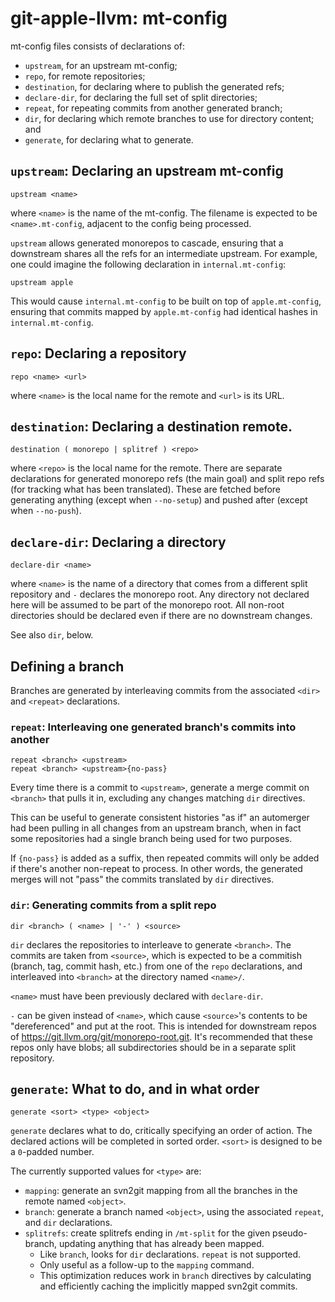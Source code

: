 # git-apple-llvm: mt-config

mt-config files consists of declarations of:

- `upstream`, for an upstream mt-config;
- `repo`, for remote repositories;
- `destination`, for declaring where to publish the generated refs;
- `declare-dir`, for declaring the full set of split directories;
- `repeat`, for repeating commits from another generated branch;
- `dir`, for declaring which remote branches to use for directory content; and
- `generate`, for declaring what to generate.

## `upstream`: Declaring an upstream mt-config

```
upstream <name>
```

where `<name>` is the name of the mt-config.  The filename is expected to be
`<name>.mt-config`, adjacent to the config being processed.

`upstream` allows generated monorepos to cascade, ensuring that a downstream
shares all the refs for an intermediate upstream.  For example, one could
imagine the following declaration in `internal.mt-config`:

```
upstream apple
```

This would cause `internal.mt-config` to be built on top of `apple.mt-config`,
ensuring that commits mapped by `apple.mt-config` had identical hashes in
`internal.mt-config`.

## `repo`: Declaring a repository

```
repo <name> <url>
```

where `<name>` is the local name for the remote and `<url>` is its URL.

## `destination`: Declaring a destination remote.

```
destination ( monorepo | splitref ) <repo>
```

where `<repo>` is the local name for the remote.  There are separate
declarations for generated monorepo refs (the main goal) and split repo refs
(for tracking what has been translated).  These are fetched before generating
anything (except when `--no-setup`) and pushed after (except when `--no-push`).

## `declare-dir`: Declaring a directory

```
declare-dir <name>
```

where `<name>` is the name of a directory that comes from a different split
repository and `-` declares the monorepo root.  Any directory not declared here
will be assumed to be part of the monorepo root.  All non-root directories
should be declared even if there are no downstream changes.

See also `dir`, below.

## Defining a branch

Branches are generated by interleaving commits from the associated `<dir>` and
`<repeat>` declarations.

### `repeat`: Interleaving one generated branch's commits into another

```
repeat <branch> <upstream>
repeat <branch> <upstream>{no-pass}
```

Every time there is a commit to `<upstream>`, generate a merge commit on
`<branch>` that pulls it in, excluding any changes matching `dir` directives.

This can be useful to generate consistent histories "as if" an automerger had
been pulling in all changes from an upstream branch, when in fact some
repositories had a single branch being used for two purposes.

If `{no-pass}` is added as a suffix, then repeated commits will only be added
if there's another non-repeat to process.  In other words, the generated merges
will not "pass" the commits translated by `dir` directives.

### `dir`: Generating commits from a split repo

```
dir <branch> ( <name> | '-' ) <source>
```

`dir` declares the repositories to interleave to generate `<branch>`.  The
commits are taken from `<source>`, which is expected to be a commitish (branch,
tag, commit hash, etc.) from one of the `repo` declarations, and interleaved
into `<branch>` at the directory named `<name>/`.

`<name>` must have been previously declared with `declare-dir`.

`-` can be given instead of `<name>`, which cause `<source>`'s contents to be
"dereferenced" and put at the root.  This is intended for downstream repos of
<https://git.llvm.org/git/monorepo-root.git>.  It's recommended that these
repos only have blobs; all subdirectories should be in a separate split
repository.

## `generate`: What to do, and in what order

```
generate <sort> <type> <object>
```

`generate` declares what to do, critically specifying an order of action.  The
declared actions will be completed in sorted order.  `<sort>` is designed to be
a `0`-padded number.

The currently supported values for `<type>` are:

- `mapping`: generate an svn2git mapping from all the branches in the remote
  named `<object>`.
- `branch`: generate a branch named `<object>`, using the associated
  `repeat`, and `dir` declarations.
- `splitrefs`: create splitrefs ending in `/mt-split` for the given
  pseudo-branch, updating anything that has already been mapped.
    - Like `branch`, looks for `dir` declarations.  `repeat` is not supported.
    - Only useful as a follow-up to the `mapping` command.
    - This optimization reduces work in `branch` directives by calculating and
      efficiently caching the implicitly mapped svn2git commits.
